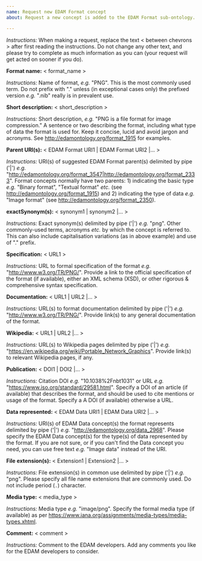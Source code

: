 ```yaml
---
name: Request new EDAM Format concept
about: Request a new concept is added to the EDAM Format sub-ontology.

---
```


*Instructions:* When making a request, replace the text < between chevrons > after first reading the instructions.  Do not change any other text, and please try to complete as much information as you can (your request will get acted on sooner if you do).



**Format name:**  < format_name >

*Instructions:*  Name of format, *e.g.* "PNG".  This is the most commonly used term.  Do not prefix with "." unless (in exceptional cases only) the prefixed version *e.g.* ".nib" really is in prevalent use. 



**Short description:** < short_description >

*Instructions:* Short description, *e.g.* "PNG is a file format for image compression." A sentence or two describing the format, including what type of data the format is used for. Keep it concise, lucid and avoid jargon and acronyms. See http://edamontology.org/format_1915 for examples.



**Parent URI(s):** < EDAM Format URI1 | EDAM Format URI2 |... >

*Instructions:* URI(s) of suggested EDAM Format parent(s) delimited by pipe ('|') *e.g.* "http://edamontology.org/format_3547|http://edamontology.org/format_2333". Format concepts normally have two parents: 1) indicating the basic type *e.g.* "Binary format", "Textual format" *etc.* (see http://edamontology.org/format_1915) and 2) indicating the type of data *e.g.* "Image format" (see http://edamontology.org/format_2350).



**exactSynonym(s):** < synonym1 | synonym2 |... >

*Instructions:* Exact synonym(s) delimited by pipe ('|') *e.g.* "png". Other commonly-used terms, acronyms *etc.* by which the concept is referred to.  This can also include capitalisation variations (as in above example) and use of "." prefix.


**Specification:** < URL1 >

*Instructions:* URL to formal specification of the format *e.g.* "http://www.w3.org/TR/PNG/". Provide a link to the official specification of the format (if available), either an XML schema (XSD), or other rigorous & comprehensive syntax specification.



**Documentation:** < URL1 | URL2 |... >

*Instructions:* URL(s) to format documentation delimited by pipe ('|') *e.g.* "http://www.w3.org/TR/PNG/". Provide link(s) to any general documentation of the format.



**Wikipedia:** < URL1 | URL2 |... >

*Instructions:* URL(s) to Wikipedia pages delimited by pipe ('|') *e.g.* "https://en.wikipedia.org/wiki/Portable_Network_Graphics". Provide link(s) to relevant Wikipedia pages, if any.



**Publication:** < DOI1 | DOI2 |... >

*Instructions:* Citation DOI *e.g.* "10.1038%2Fnbt1031" or URL *e.g.* "https://www.iso.org/standard/29581.html". Specify a DOI of an article (if available) that describes the format, and should be used to cite mentions or usage of the format.  Specify a A DOI (if available) otherwise a URL.



**Data represented:** < EDAM Data URI1 | EDAM Data URI2 |... >

*Instructions:* URI(s) of EDAM Data concept(s) the format represents delimited by pipe ('|') *e.g.* "http://edamontology.org/data_2968". Please specify the EDAM Data concept(s) for the type(s) of data represented by the format.  If you are not sure, or if you can't find the Data concept you need, you can use free text *e.g.* "Image data" instead of the URI.



**File extension(s):** < Extension1 | Extension2 |... >

*Instructions:* File extension(s) in common use delimited by pipe ('|') *e.g.* "png". Please specify all file name extensions that are commonly used.  Do not include period (`.`) character.



**Media type:** < media_type >

*Instructions:* Media type *e.g.* "image/png". Specify the formal media type (if available) as per https://www.iana.org/assignments/media-types/media-types.xhtml.



**Comment:** < comment >

*Instructions:* Comment to the EDAM developers. Add any comments you like for the EDAM developers to consider.
